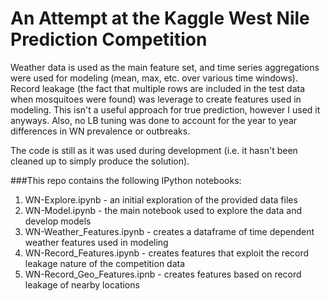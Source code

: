 # An Attempt at the Kaggle West Nile Prediction Competition


Weather data is used as the main feature set, and time series aggregations were used for modeling (mean, max, etc. over various time windows).  Record leakage (the fact that multiple rows are included in the test data when mosquitoes were found) was leverage to create features used in modeling.  This isn't a useful approach for true prediction, however I used it anyways. Also, no LB tuning was done to account for the year to year differences in WN prevalence or outbreaks.


The code is still as it was used during development (i.e. it hasn't been cleaned up to simply produce the solution).  

###This repo contains the following IPython notebooks:
1.  WN-Explore.ipynb - an initial exploration of the provided data files 
2.  WN-Model.ipynb - the main notebook used to explore the data and develop models
3.  WN-Weather_Features.ipynb - creates a dataframe of time dependent weather features used in modeling
4.  WN-Record_Features.ipynb - creates features that exploit the record leakage nature of the competition data
5.  WN-Record_Geo_Features.ipnb - creates features based on record leakage of nearby locations
